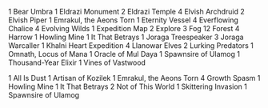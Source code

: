 1 Bear Umbra
1 Eldrazi Monument
2 Eldrazi Temple
4 Elvish Archdruid
2 Elvish Piper
1 Emrakul, the Aeons Torn
1 Eternity Vessel
4 Everflowing Chalice
4 Evolving Wilds
1 Expedition Map
2 Explore
3 Fog
12 Forest
4 Harrow
1 Howling Mine
1 It That Betrays
1 Joraga Treespeaker
3 Joraga Warcaller
1 Khalni Heart Expedition
4 Llanowar Elves
2 Lurking Predators
1 Omnath, Locus of Mana
1 Oracle of Mul Daya
1 Spawnsire of Ulamog
1 Thousand-Year Elixir
1 Vines of Vastwood

1 All Is Dust
1 Artisan of Kozilek
1 Emrakul, the Aeons Torn
4 Growth Spasm
1 Howling Mine
1 It That Betrays
2 Not of This World
1 Skittering Invasion
1 Spawnsire of Ulamog

